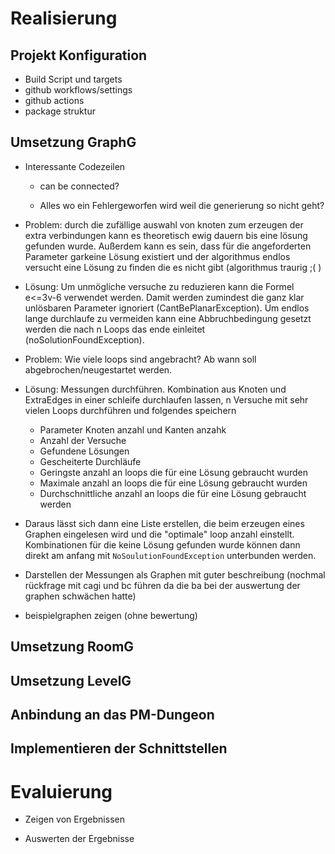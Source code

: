 # Realisierung

<!--
*   Beschreibung der Umsetzung des Lösungskonzepts
*   Darstellung der aufgetretenen Probleme sowie deren Lösung bzw. daraus resultierende Einschränkungen des Ergebnisses (falls keine Lösung)
*   Auswertung und Interpretation der Ergebnisse
*   Vergleich mit der ursprünglichen Zielsetzung (ausführlich): Was wurde erreicht, was nicht (und warum)? (inkl. Begründung/Nachweis)

geschätzer umfang ca 20%
-->

## Projekt Konfiguration
- Build Script und targets
- github workflows/settings
- github actions
- package struktur

## Umsetzung GraphG

- Interessante Codezeilen

  - can be connected?

  - Alles wo ein Fehlergeworfen wird weil die generierung so nicht geht? 

    

- Problem: durch die zufällige auswahl von knoten zum erzeugen der extra verbindungen kann es theoretisch ewig dauern bis eine lösung gefunden wurde. Außerdem kann es sein, dass für die angeforderten Parameter garkeine Lösung existiert und der algorithmus endlos versucht eine Lösung zu finden die es nicht gibt (algorithmus traurig ;( ) 
- Lösung: Um unmögliche versuche zu reduzieren kann die Formel e<=3v-6 verwendet werden. Damit werden zumindest die ganz klar unlösbaren Parameter ignoriert (CantBePlanarException). Um endlos lange durchlaufe zu vermeiden kann eine Abbruchbedingung gesetzt werden die nach n Loops das ende einleitet (noSolutionFoundException). 
- Problem: Wie viele loops sind angebracht? Ab wann soll abgebrochen/neugestartet werden.
- Lösung: Messungen durchführen. Kombination aus Knoten und ExtraEdges in einer schleife durchlaufen lassen, n Versuche mit sehr vielen Loops durchführen und folgendes speichern
  - Parameter Knoten anzahl und Kanten anzahk
  - Anzahl der Versuche
  - Gefundene Lösungen
  - Gescheiterte Durchläufe
  - Geringste anzahl an loops die für eine Lösung gebraucht wurden
  - Maximale anzahl an loops die für eine Lösung gebraucht wurden
  - Durchschnittliche anzahl an loops die für eine Lösung gebraucht werden
- Daraus lässt sich dann eine Liste erstellen, die beim erzeugen eines Graphen eingelesen wird und die "optimale" loop anzahl einstellt. Kombinationen für die keine Lösung gefunden wurde können dann direkt am anfang mit `NoSoulutionFoundException` unterbunden werden.
- Darstellen der Messungen als Graphen mit guter beschreibung (nochmal rückfrage mit cagi und bc führen da die ba bei der auswertung der graphen schwächen hatte)

- beispielgraphen zeigen (ohne bewertung)

## Umsetzung RoomG

## Umsetzung LevelG

## Anbindung an das PM-Dungeon

## Implementieren der Schnittstellen

# Evaluierung 

- Zeigen von Ergebnissen

- Auswerten der Ergebnisse

  
  
  
  
  
  
  